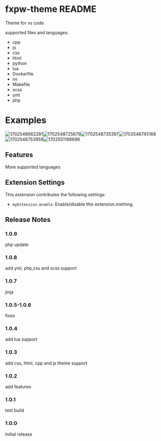 # fxpw-theme README

Theme for vs code

supported files and languages:

* cpp
* js
* css
* html
* python
* lua
* Dockerfile
* ini
* Makefile
* scss
* yml
* php

# Examples

![1702548662281](image/README/1702548662281.png)![1702548725679](image/README/1702548725679.png)![1702548735397](image/README/1702548735397.png)![1702548745168](image/README/1702548745168.png)![1702548753959](image/README/1702548753959.png)![1702551188696](image/README/1702551188696.png)

## Features

More supported languages

## Extension Settings

This extension contributes the following settings:

* `myExtension.enable`: Enable/disable this extension.mething.

## Release Notes

### 1.0.9

php update

### 1.0.8

add yml, php,css and scss support

### 1.0.7

jinja

### 1.0.5-1.0.6

fixes

### 1.0.4

add lua support

### 1.0.3

add css, html, cpp and js theme support

### 1.0.2

add features

### 1.0.1

test build

### 1.0.0

Initial release
